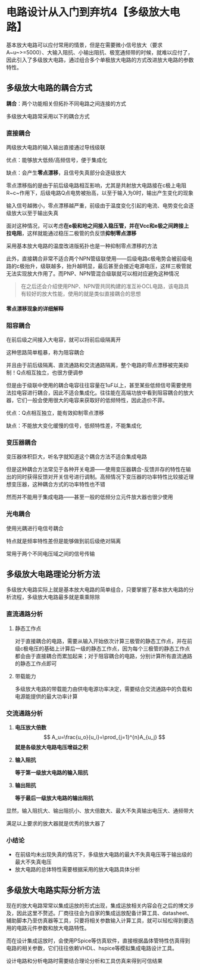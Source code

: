 # 电路设计从入门到弃坑4【多级放大电路】

基本放大电路可以应付常用的情景，但是在需要微小信号放大（要求A~u~>=5000）、大输入阻抗、小输出阻抗、极宽通频带的时候，就难以应付了，因此引入了多级放大电路，通过组合多个单极放大电路的方式改进放大电路的参数特性。

## 多级放大电路的耦合方式

**耦合**：两个功能相关但拓扑不同电路之间连接的方式

多级放大电路常采用以下的耦合方式

### 直接耦合

两级放大电路的输入输出直接通过导线级联

优点：能够放大低频/高频信号，便于集成化

缺点：会产生**零点漂移**，且信号失真部分会逐级放大

零点漂移指的是由于前后级电路相互影响，尤其是共射放大电路接在c极上电阻R~c~作用下，后级电路Q点电势被抬高，以至于输入为0时，输出产生变化的现象

输入信号越微小，零点漂移越严重，前级由于温度变化引起的电流、电势变化会逐级放大以至于输出失真

面对这种情况，可以考虑**在e极和地之间接入稳压管，并在Vcc和e极之间跨接上拉电阻**，这样就能通过稳压二极管的负反馈**抑制零点漂移**

采用基本放大电路的温度改进版拓扑也是一种抑制零点漂移的方法

此外，直接耦合非常不适合两个NPN管级联使用——后级电路c极电势会被前级电路的c极抬升，级联越多，抬升越明显，最后甚至会接近电源电压，这样三极管就无法实现放大作用了。而PNP、NPN管混合级联就可以相对应避免这种情况

> 在之后还会介绍使用PNP、NPN管共同构建的准互补OCL电路，该电路具有较好的放大性能，使用的就是类似直接耦合的思想

#### 零点漂移现象的详细解释





















### 阻容耦合

在前后级之间接入大电容，就可以将前后级隔离开

这种思路简单粗暴，称为阻容耦合

并且由于前后级隔离、直流通路和交流通路隔离，整个电路的零点漂移被完美抑制！Q点相互独立，也很方便调参

但是由于级联中使用的耦合电容往往容量在1uF以上，甚至某些低频信号需要使用法拉电容进行耦合，因此不适合集成化。往往能在高端功放中看到阻容耦合的放大器，它们一般会使用很大的电容来获取好的低频特性，因此造价不菲。

优点：Q点相互独立，能有效抑制零点漂移

缺点：不能放大变化缓慢的信号，低频特性差，不能集成化

### 变压器耦合

变压器体积巨大，听名字就知道这个耦合方法不适合集成电路

但是这种耦合方法常见于各种开关电源——使用变压器耦合-反馈并存的特性在输出的同时获得反馈对开关信号进行调制。高频情况下变压器的功率特性比较接近理想变压器，这种耦合方式的功率特性也不错

然而并不能用于集成电路——甚至一般的低频分立元件放大器也很少使用

### 光电耦合

使用光耦进行电信号耦合

特点就是频率特性差但是能够做到前后级绝对隔离

常用于两个不同电压域之间的信号传输

## 多级放大电路理论分析方法

多级放大电路实际上就是基本放大电路的简单组合，只要掌握了基本放大电路的分析流程，多级放大电路最多就是乘乘除除

### 直流通路分析

1. 静态工作点

    对于直接耦合的电路，需要从输入开始依次计算三极管的静态工作点，并在前级c极电压的基础上计算后一级的静态工作点，因为每个三极管的静态工作点都会由于直接耦合而累加起来；对于阻容耦合的电路，分别计算所有直流通路的静态工作点即可

2. 带载能力

    多级放大电路的带载能力由供电电源功率决定，需要结合交流通路中的负载和电源能提供的最大功率计算

### 交流通路分析

1. **电压放大倍数**
    $$
    A_u=\frac{u_o}{u_i}=\prod_{j=1}^{n}A_{u_j}
    $$
    **就是各级放大电路电压增益之积**

2. **输入阻抗**

    **等于第一级放大电路的输入阻抗**

3. **输出阻抗**

    **等于最后一级放大电路的输出阻抗**

显然，输入阻抗大、输出阻抗小、放大倍数大、最大不失真输出电压大、通频带大

满足以上要求的放大器就是优秀的放大器了

### 小结论

* 在前级均未出现失真的情况下，多级放大电路的最大不失真电压等于输出级的最大不失真电压
* 放大电路的总体特性需要根据采用的放大电路具体分析

## 多级放大电路实际分析方法

现在的放大电路常常以集成运放的形式出现，集成运放相关内容会在之后的博文涉及，因此这里不赘述。厂商往往会为自家的集成运放配备计算工具、datasheet、辅助脚本乃至仿真器等工具，只要将相关参数输入计算工具，就可以轻松得到要选用的电路元件参数和放大电路特性。

而在设计集成运放时，会使用PSpice等仿真软件，直接根据晶体管特性仿真得到电路的相关参数，它们往往依赖VHDL、hspice等模拟集成电路设计工具。

设计电路和分析电路时需要结合理论分析和工具仿真来得到可信结果









